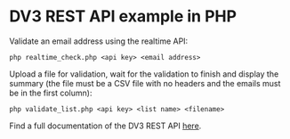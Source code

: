 # DV3 REST API example in PHP

Validate an email address using the realtime API:

`php realtime_check.php <api key> <email address>`

Upload a file for validation, wait for the validation to finish and display the summary
(the file must be a CSV file with no headers and the emails must be in the first column):

`php validate_list.php <api key> <list name> <filename>`

Find a full documentation of the DV3 REST API [here](http://docs.datavalidation.apiary.io/).
